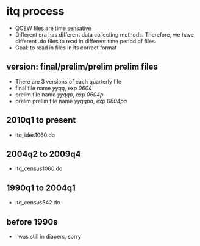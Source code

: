 # itq process

- QCEW files are time sensative
- Different era has different data collecting methods. Therefore, we have different .do files to read in different time period of files.
- Goal: to read in files in its correct format

## version: final/prelim/prelim prelim files

- There are 3 versions of each quarterly file
- final file name *yyqq*, exp *0604*
- prelim file name *yyqqp*, exp *0604p*
- prelim prelim file name *yyqqpa*, exp *0604pa*

## 2010q1 to present

- itq_ides1060.do 

## 2004q2 to 2009q4

- itq_census1060.do

## 1990q1 to 2004q1

- itq_census542.do

## before 1990s 

- I was still in diapers, sorry  
